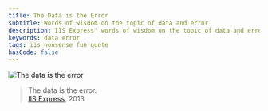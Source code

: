 ```yaml
---
title: The Data is the Error
subtitle: Words of wisdom on the topic of data and error
description: IIS Express' words of wisdom on the topic of data and error.
keywords: data error
tags: iis nonsense fun quote
hasCode: false
---
```

![The data is the error](https://dl.dropboxusercontent.com/u/110510589/the-data-is-the-error/IIS_Express_nonsense_message_The_data_is_the_error.png)

>The data is the error.<br/>
[IIS Express](http://en.wikipedia.org/wiki/Internet_Information_Services#IIS_Express), 2013